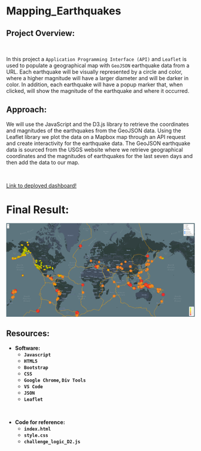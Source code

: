 # Mapping_Earthquakes

## Project Overview:

<br>

In this project a `Application Programming Interface (API)` and `Leaflet` is used to populate a geographical map with `GeoJSON` earthquake data from a URL. Each earthquake will be visually represented by a circle and color, where a higher magnitude will have a larger diameter and will be darker in color. In addition, each earthquake will have a popup marker that, when clicked, will show the magnitude of the earthquake and where it occurred.

## Approach: 

We will use the JavaScript and the D3.js library to retrieve the coordinates and magnitudes of the earthquakes from the GeoJSON data. Using the Leaflet library we plot the data on a Mapbox map through an API request and create interactivity for the earthquake data. The GeoJSON earthquake data is sourced from the USGS website where we retrieve geographical coordinates and the magnitudes of earthquakes for the last seven days and then add the data to our map.

<br>

[Link to deployed dashboard!](https://brotherscodes.github.io/Mapping_Earthquakes/)

<b/>

# Final Result:

<p align=center>
<img src=Images/final_result.png>

## Resources:

- Software:
    - `Javascript`
    - `HTML5`
    - `Bootstrap`
    - `CSS`
    - `Google Chrome`, `Div Tools`
    - `VS Code`
    - `JSON`
    - `Leaflet`

<br>

- Code for reference:
    - `index.html`
    - `style.css`
    - `challenge_logic_D2.js`

<br>